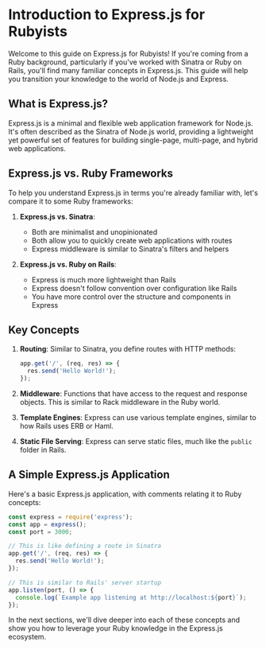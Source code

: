 # Introduction to Express.js for Rubyists

Welcome to this guide on Express.js for Rubyists! If you're coming from a Ruby background, particularly if you've worked with Sinatra or Ruby on Rails, you'll find many familiar concepts in Express.js. This guide will help you transition your knowledge to the world of Node.js and Express.

## What is Express.js?

Express.js is a minimal and flexible web application framework for Node.js. It's often described as the Sinatra of Node.js world, providing a lightweight yet powerful set of features for building single-page, multi-page, and hybrid web applications.

## Express.js vs. Ruby Frameworks

To help you understand Express.js in terms you're already familiar with, let's compare it to some Ruby frameworks:

1. **Express.js vs. Sinatra**: 
   - Both are minimalist and unopinionated
   - Both allow you to quickly create web applications with routes
   - Express middleware is similar to Sinatra's filters and helpers

2. **Express.js vs. Ruby on Rails**:
   - Express is much more lightweight than Rails
   - Express doesn't follow convention over configuration like Rails
   - You have more control over the structure and components in Express

## Key Concepts

1. **Routing**: Similar to Sinatra, you define routes with HTTP methods:

   ```javascript
   app.get('/', (req, res) => {
     res.send('Hello World!');
   });
   ```

2. **Middleware**: Functions that have access to the request and response objects. This is similar to Rack middleware in the Ruby world.

3. **Template Engines**: Express can use various template engines, similar to how Rails uses ERB or Haml.

4. **Static File Serving**: Express can serve static files, much like the `public` folder in Rails.

## A Simple Express.js Application

Here's a basic Express.js application, with comments relating it to Ruby concepts:

```javascript
const express = require('express');
const app = express();
const port = 3000;

// This is like defining a route in Sinatra
app.get('/', (req, res) => {
  res.send('Hello World!');
});

// This is similar to Rails' server startup
app.listen(port, () => {
  console.log(`Example app listening at http://localhost:${port}`);
});
```

In the next sections, we'll dive deeper into each of these concepts and show you how to leverage your Ruby knowledge in the Express.js ecosystem.
